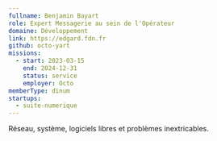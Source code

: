 ```yaml
---
fullname: Benjamin Bayart
role: Expert Messagerie au sein de l'Opérateur
domaine: Développement
link: https://edgard.fdn.fr
github: octo-yart
missions:
  - start: 2023-03-15
    end: 2024-12-31
    status: service
    employer: Octo
memberType: dinum
startups:
  - suite-numerique
---
```


Réseau, système, logiciels libres et problèmes inextricables.
